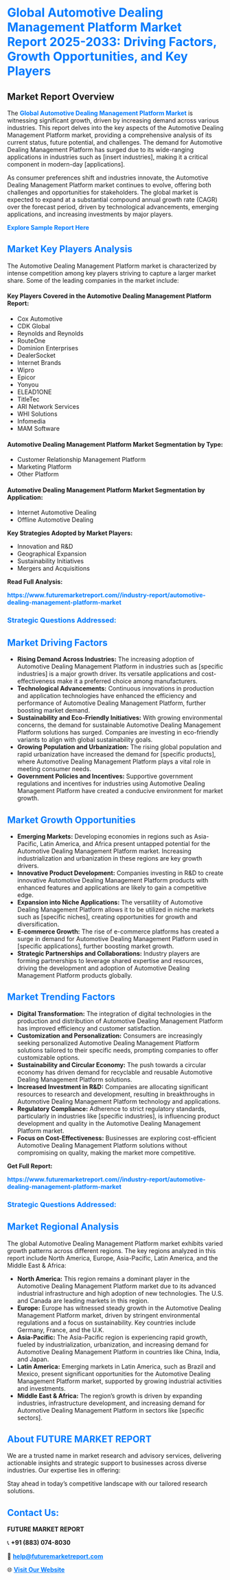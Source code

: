 <h1 style="color: #007BFF;">Global Automotive Dealing Management Platform Market Report 2025-2033: Driving Factors, Growth Opportunities, and Key Players</h1>

<section id="overview">
<h2>Market Report Overview</h2>
<p>The <a href="https://www.futuremarketreport.com//industry-report/automotive-dealing-management-platform-market" style="color: #007BFF; text-decoration: none;"><strong>Global Automotive Dealing Management Platform Market</strong></a> is witnessing significant growth, driven by increasing demand across various industries. This report delves into the key aspects of the Automotive Dealing Management Platform market, providing a comprehensive analysis of its current status, future potential, and challenges. The demand for Automotive Dealing Management Platform has surged due to its wide-ranging applications in industries such as [insert industries], making it a critical component in modern-day [applications].</p>
<p>As consumer preferences shift and industries innovate, the Automotive Dealing Management Platform market continues to evolve, offering both challenges and opportunities for stakeholders. The global market is expected to expand at a substantial compound annual growth rate (CAGR) over the forecast period, driven by technological advancements, emerging applications, and increasing investments by major players.</p>
</section>

<section id="overview">
<p><a href="https://www.futuremarketreport.com//request-sample/reportId=59082" style="color: #007BFF; text-decoration: none;"><strong>Explore Sample Report Here</strong></a></p>
</section>

<section id="key-players">
<h2 style="color: #007BFF;">Market Key Players Analysis</h2>
<p>The Automotive Dealing Management Platform market is characterized by intense competition among key players striving to capture a larger market share. Some of the leading companies in the market include:</p>
<h4>Key Players Covered in the Automotive Dealing Management Platform Report:</h4>
<ul><li>Cox Automotive</li><li>CDK Global</li><li>Reynolds and Reynolds</li><li>RouteOne</li><li>Dominion Enterprises</li><li>DealerSocket</li><li>Internet Brands</li><li>Wipro</li><li>Epicor</li><li>Yonyou</li><li>ELEAD1ONE</li><li>TitleTec</li><li>ARI Network Services</li><li>WHI Solutions</li><li>Infomedia</li><li>MAM Software</li></ul>
<h4>Automotive Dealing Management Platform Market Segmentation by Type:</h4>
<ul><li>Customer Relationship Management Platform</li><li>Marketing Platform</li><li>Other Platform</li></ul>

<h4>Automotive Dealing Management Platform Market Segmentation by Application:</h4>
<ul><li>Internet Automotive Dealing</li><li>Offline Automotive Dealing</li></ul>
<p><strong>Key Strategies Adopted by Market Players:</strong></p>
<ul>
<li>Innovation and R&D</li>
<li>Geographical Expansion</li>
<li>Sustainability Initiatives</li>
<li>Mergers and Acquisitions</li>
</ul>
</section>

<section>
<p><strong>Read Full Analysis: </strong></p><a href="https://www.futuremarketreport.com//industry-report/automotive-dealing-management-platform-market" style="color: #007BFF; text-decoration: none;"><strong>https://www.futuremarketreport.com//industry-report/automotive-dealing-management-platform-market</strong></a>
<h3 style="color: #007BFF;">Strategic Questions Addressed:</h3>
</section>

<section id="driving-factors">
<h2 style="color: #007BFF;">Market Driving Factors</h2>
<ul>
<li><strong>Rising Demand Across Industries:</strong> The increasing adoption of Automotive Dealing Management Platform in industries such as [specific industries] is a major growth driver. Its versatile applications and cost-effectiveness make it a preferred choice among manufacturers.</li>
<li><strong>Technological Advancements:</strong> Continuous innovations in production and application technologies have enhanced the efficiency and performance of Automotive Dealing Management Platform, further boosting market demand.</li>
<li><strong>Sustainability and Eco-Friendly Initiatives:</strong> With growing environmental concerns, the demand for sustainable Automotive Dealing Management Platform solutions has surged. Companies are investing in eco-friendly variants to align with global sustainability goals.</li>
<li><strong>Growing Population and Urbanization:</strong> The rising global population and rapid urbanization have increased the demand for [specific products], where Automotive Dealing Management Platform plays a vital role in meeting consumer needs.</li>
<li><strong>Government Policies and Incentives:</strong> Supportive government regulations and incentives for industries using Automotive Dealing Management Platform have created a conducive environment for market growth.</li>
</ul>
</section>

<section id="growth-opportunities">
<h2 style="color: #007BFF;">Market Growth Opportunities</h2>
<ul>
<li><strong>Emerging Markets:</strong> Developing economies in regions such as Asia-Pacific, Latin America, and Africa present untapped potential for the Automotive Dealing Management Platform market. Increasing industrialization and urbanization in these regions are key growth drivers.</li>
<li><strong>Innovative Product Development:</strong> Companies investing in R&D to create innovative Automotive Dealing Management Platform products with enhanced features and applications are likely to gain a competitive edge.</li>
<li><strong>Expansion into Niche Applications:</strong> The versatility of Automotive Dealing Management Platform allows it to be utilized in niche markets such as [specific niches], creating opportunities for growth and diversification.</li>
<li><strong>E-commerce Growth:</strong> The rise of e-commerce platforms has created a surge in demand for Automotive Dealing Management Platform used in [specific applications], further boosting market growth.</li>
<li><strong>Strategic Partnerships and Collaborations:</strong> Industry players are forming partnerships to leverage shared expertise and resources, driving the development and adoption of Automotive Dealing Management Platform products globally.</li>
</ul>
</section>

<section id="trending-factors">
<h2 style="color: #007BFF;">Market Trending Factors</h2>
<ul>
<li><strong>Digital Transformation:</strong> The integration of digital technologies in the production and distribution of Automotive Dealing Management Platform has improved efficiency and customer satisfaction.</li>
<li><strong>Customization and Personalization:</strong> Consumers are increasingly seeking personalized Automotive Dealing Management Platform solutions tailored to their specific needs, prompting companies to offer customizable options.</li>
<li><strong>Sustainability and Circular Economy:</strong> The push towards a circular economy has driven demand for recyclable and reusable Automotive Dealing Management Platform solutions.</li>
<li><strong>Increased Investment in R&D:</strong> Companies are allocating significant resources to research and development, resulting in breakthroughs in Automotive Dealing Management Platform technology and applications.</li>
<li><strong>Regulatory Compliance:</strong> Adherence to strict regulatory standards, particularly in industries like [specific industries], is influencing product development and quality in the Automotive Dealing Management Platform market.</li>
<li><strong>Focus on Cost-Effectiveness:</strong> Businesses are exploring cost-efficient Automotive Dealing Management Platform solutions without compromising on quality, making the market more competitive.</li>
</ul>
</section>

<section>
<p><strong>Get Full Report: </strong></p><a href="https://www.futuremarketreport.com//industry-report/automotive-dealing-management-platform-market" style="color: #007BFF; text-decoration: none;"><strong>https://www.futuremarketreport.com//industry-report/automotive-dealing-management-platform-market</strong></a>
<h3 style="color: #007BFF;">Strategic Questions Addressed:</h3>
</section>


<section id="regional-analysis">
<h2 style="color: #007BFF;">Market Regional Analysis</h2>
<p>The global Automotive Dealing Management Platform market exhibits varied growth patterns across different regions. The key regions analyzed in this report include North America, Europe, Asia-Pacific, Latin America, and the Middle East & Africa:</p>
<ul>
<li><strong>North America:</strong> This region remains a dominant player in the Automotive Dealing Management Platform market due to its advanced industrial infrastructure and high adoption of new technologies. The U.S. and Canada are leading markets in this region.</li>
<li><strong>Europe:</strong> Europe has witnessed steady growth in the Automotive Dealing Management Platform market, driven by stringent environmental regulations and a focus on sustainability. Key countries include Germany, France, and the U.K.</li>
<li><strong>Asia-Pacific:</strong> The Asia-Pacific region is experiencing rapid growth, fueled by industrialization, urbanization, and increasing demand for Automotive Dealing Management Platform in countries like China, India, and Japan.</li>
<li><strong>Latin America:</strong> Emerging markets in Latin America, such as Brazil and Mexico, present significant opportunities for the Automotive Dealing Management Platform market, supported by growing industrial activities and investments.</li>
<li><strong>Middle East & Africa:</strong> The region’s growth is driven by expanding industries, infrastructure development, and increasing demand for Automotive Dealing Management Platform in sectors like [specific sectors].</li>
</ul>
</section>

<footer>
<h2 style="color: #007BFF;">About FUTURE MARKET REPORT</h2>
<p>We are a trusted name in market research and advisory services, delivering actionable insights and strategic support to businesses across diverse industries. Our expertise lies in offering:</p>

<p>Stay ahead in today’s competitive landscape with our tailored research solutions.</p>

<h2 style="color: #007BFF;">Contact Us:</h2>
<p><strong>FUTURE MARKET REPORT</strong></p>
<p>📞 <strong>+91 (883) 074-8030</strong></p>
<p>📧 <strong><a href="mailto:help@futuremarketreport.com" style="color: #007BFF;">help@futuremarketreport.com</a></strong></p>
<p>🌐 <strong><a href="https://www.futuremarketreport.com/" style="color: #007BFF;">Visit Our Website</a></strong></p>
</footer>